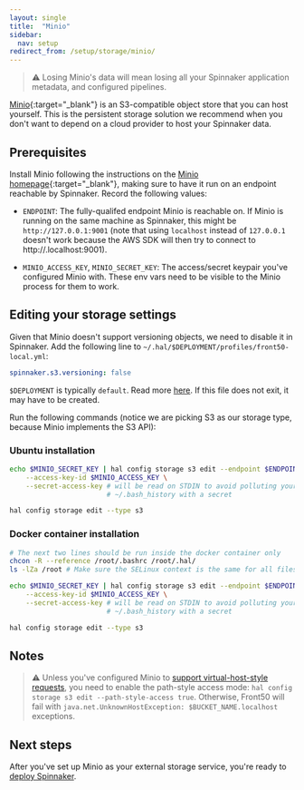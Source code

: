 ```yaml
---
layout: single
title:  "Minio"
sidebar:
  nav: setup
redirect_from: /setup/storage/minio/
---
```


> :warning: Losing Minio's data will mean losing all your Spinnaker
> application metadata, and configured pipelines.

[Minio](https://www.minio.io/){:target="\_blank"} is an S3-compatible object
store that you can host yourself. This is the persistent storage solution we
recommend when you don't want to depend on a cloud provider to host your
Spinnaker data.

## Prerequisites

Install Minio following the instructions on the [Minio
homepage](https://www.minio.io/){:target="\_blank"}, making sure to have it run
on an endpoint reachable by Spinnaker. Record the following values:

* `ENDPOINT`: The fully-qualifed endpoint Minio is reachable on. If Minio is
  running on the same machine as Spinnaker, this might be
  `http://127.0.0.1:9001` (note that using `localhost` instead of `127.0.0.1` doesn't work because the AWS SDK will then try to connect to http://<bucket-name>.localhost:9001).

* `MINIO_ACCESS_KEY`, `MINIO_SECRET_KEY`: The access/secret keypair you've
  configured Minio with. These env vars need to be visible to the Minio process
  for them to work.

## Editing your storage settings

Given that Minio doesn't support versioning objects, we need to disable it
in Spinnaker. Add the following line to `~/.hal/$DEPLOYMENT/profiles/front50-local.yml`:

```yaml
spinnaker.s3.versioning: false
```

`$DEPLOYMENT` is typically `default`. Read more [here](/reference/halyard/#deployments). If this file does not exit, it may have to be created.

Run the following commands (notice we are picking S3 as our storage type,
because Minio implements the S3 API):

### Ubuntu installation

```bash
echo $MINIO_SECRET_KEY | hal config storage s3 edit --endpoint $ENDPOINT \
    --access-key-id $MINIO_ACCESS_KEY \
    --secret-access-key # will be read on STDIN to avoid polluting your
                        # ~/.bash_history with a secret

hal config storage edit --type s3
```

### Docker container installation

```bash
# The next two lines should be run inside the docker container only
chcon -R --reference /root/.bashrc /root/.hal/
ls -lZa /root # Make sure the SELinux context is the same for all files/folders

echo $MINIO_SECRET_KEY | hal config storage s3 edit --endpoint $ENDPOINT \
    --access-key-id $MINIO_ACCESS_KEY \
    --secret-access-key # will be read on STDIN to avoid polluting your
                        # ~/.bash_history with a secret

hal config storage edit --type s3
```

## Notes
> :warning: Unless you've configured Minio to [support virtual-host-style requests](https://docs.min.io/docs/minio-server-configuration-guide.html#Domain), you need to enable the path-style access mode: `hal config storage s3 edit --path-style-access true`. Otherwise, Front50 will fail with `java.net.UnknownHostException: $BUCKET_NAME.localhost` exceptions.

## Next steps

After you've set up Minio as your external storage service, you're ready to
[deploy Spinnaker](/docs/setup/install/deploy/).
